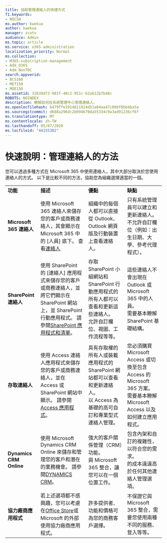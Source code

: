 ```yaml
---
title: 協助管理連絡人的快捷方式
f1.keywords:
- NOCSH
ms.author: kwekua
author: kwekua
manager: scotv
audience: Admin
ms.topic: article
ms.service: o365-administration
localization_priority: Normal
ms.collection:
- M365-subscription-management
- Adm_O365
- Adm_NonTOC
search.appverid:
- BCS160
- MET150
- MOE150
ms.assetid: 32639d73-981f-48c2-951c-62ab12b7b48c
ROBOTS: NOINDEX
description: 瞭解如何在系統管理中心管理連絡人。
ms.openlocfilehash: b479ffe391d611914d51a04aa47c09bf0bb4ba5a
ms.sourcegitcommit: d688a296dc2b094b70da55334c9a3ad91236cf6f
ms.translationtype: MT
ms.contentlocale: zh-TW
ms.lasthandoff: 05/07/2020
ms.locfileid: "44155382"
---
```

# <a name="quick-help-ways-to-manage-contacts"></a>快速說明：管理連絡人的方法

您可以透過多種方式在 Microsoft 365 中使用連絡人，其中大部分取決於您使用連絡人的方式。 以下是比較不同的方法，協助您為組織選擇適當的一個。
  
|||||
|:-----|:-----|:-----|:-----|
|**功能** <br/> |**描述** <br/> |**優點** <br/> |**缺點** <br/> |
|**Microsoft 365 連絡人** <br/> |使用 Microsoft 365 連絡人來儲存您的客戶或商務連絡人，其會顯示在 Microsoft 365 中的 [人員] 底下。 查看[連絡人](contacts.md) <br/> |組織中的每個人都可以直接從 Outlook、Outlook 網頁版及行動裝置上查看連絡人。  <br/> |只有系統管理員可以建立和更新連絡人。  <br/> 不允許自訂欄位（例如：出生日期、大學、參考代理程式）。  <br/> |
|**SharePoint 連絡人** <br/> |使用 SharePoint 的 [連絡人] 應用程式來儲存您的客戶或商務連絡人，並將它們顯示在 SharePoint 網站上，並 SharePoint 行動應用程式。 請參閱[SharePoint 應用程式和清單](https://support.microsoft.com/en-us/office/introduction-to-lists-0a1c3ace-def0-44af-b225-cfa8d92c52d7)。  <br/> |存取 SharePoint 小組網站和 SharePoint 行動應用程式的所有人都可以查看和更新這些連絡人。  <br/> 允許自訂欄位、視圖、工作流程等等。  <br/> |這些連絡人不會出現在 Outlook 或 Microsoft 365 中的人員。  <br/> 需要基本瞭解 SharePoint 基礎結構。  <br/> |
|**存取連絡人** <br/> |使用 Access 連絡人應用程式來儲存您的客戶或商務連絡人，並在 Access 或 SharePoint 網站中顯示。 請參閱[Access 應用程式](https://support.microsoft.com/en-us/office/create-an-access-app-25f3ab3e-510d-44b0-accf-b976c0813e71)。  <br/> |具有存取權的所有人或裝載應用程式的 SharePoint 網站都可以查看和更新連絡人。  <br/> 以 Access 為基礎的高可自訂和專業型式連絡人管理。  <br/> |您必須購買 Microsoft Access 或切換至包含 Access 的 Microsoft 365 方案。  <br/> 需要基本瞭解 Microsoft Access 以及如何建立應用程式。  <br/> |
|**Dynamics CRM Online** <br/> |使用 Microsoft Dynamics CRM Online 來儲存和管理您的客戶和潛在的業務機會。 請參閱[DYNAMICS CRM](https://dynamics.microsoft.com)。  <br/> |強大的客戶關係管理（CRM）功能。  <br/> 與 Microsoft 365 整合，讓您可以在一個位置工作。  <br/> |包含內架和自訂的複雜性，以符合您的需求。  <br/> 的成本遠遠高於任何其他連絡人管理選項。  <br/> |
|**協力廠商應用程式** <br/> |若上述選項都不感興趣，您可以考慮在[Office Store](https://store.office.com)或 Microsoft 的外部使用協力廠商應用程式。  <br/> |許多提供者、功能和價格可為您的商務客戶選擇。  <br/> |不保證它與 Microsoft 365 整合，需要您使用兩種不同的服務、登入等等。  <br/> |
   

